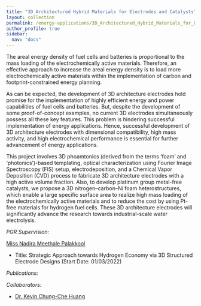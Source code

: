 ```yaml
---
title: "3D Architectured Hybrid Materials for Electrodes and Catalysts"
layout: collection
permalink: /energy-applications/3D_Architectured_Hybrid_Materials_for_Electrodes_and_Catalysts/
author_profile: true
sidebar:
  nav: "docs"
---
```


<!-- **{{page.title}}** -->

<!-- **Hydrogen fuel cells** -->
The areal energy density of fuel cells and batteries is proportional to the mass loading of the electrochemically active materials. Therefore, an effective approach to increase the areal energy density is to load more electrochemically active materials within the implementation of carbon and footprint-constrained energy planning. 

As can be expected, the development of 3D architecture electrodes hold promise for the implementation of highly efficient energy and power capabilities of fuel cells and batteries. But, despite the development of some proof-of-concept examples, no current 3D electrodes simultaneously possess all these key features. This problem is hindering successful implementation of energy applications. Hence, successful development of 3D architecture electrodes with dimensional compatibility, high mass activity, and high electrochemical performance is essential for further advancement of energy applications.

This project involves 3D phoamtonics (derived from the terms ‘foam’ and ‘photonics’)-based templating, optical characterization using Fourier Image Spectroscopy (FIS) setup, electrodeposition, and a Chemical Vapor Deposition (CVD) process to fabricate 3D architecture electrodes with a high active volume fraction. Also, to develop platinum group metal-free catalysts, we propose a 3D nitrogen–carbon–Ni foam heterostructures, which enable a large specific surface area to realize high mass loading of the electrochemically active materials and to reduce the cost by using Pt-free materials for hydrogen fuel cells. These 3D architecture electrodes will significantly advance the research towards industrial-scale water electrolysis.


*PGR Supervision:*

[Miss Nadira Meethale Palakkool](https://www.linkedin.com/in/nadira-hameed94/) 
* Title: Strategic Approach towards Hydrogen Economy via 3D Structured Electrode Designs (Start Date: 01/03/2022)

*Publications:*
  
*Collaborators:*

* [Dr. Kevin Chung-Che Huang](https://www.southampton.ac.uk/people/5x2czv/doctor-kevin-chung-che-huang)

